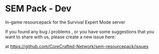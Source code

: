 # SEM Pack - Dev

In-game resourcepack for the Survival Expert Mode server

If you found any bug / problems , or you have some suggestions that you want to share with us, please create a new issue here:

at https://github.com/CoreCrafted-Network/sem-resourcepack/issues
